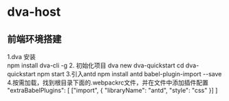 # dva-host

## 前端环境搭建

1.dva 安装 <br>
npm install dva-cli -g
2. 初始化项目
dva new dva-quickstart
cd dva-quickstart
npm start
3.引入antd
npm install antd babel-plugin-import --save
4.按需加载，找到根目录下面的.webpackrc文件，并在文件中添加插件配置
"extraBabelPlugins": [
    ["import", { "libraryName": "antd", "style": "css" }]
]
